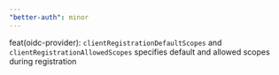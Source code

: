 ```yaml
---
"better-auth": minor
---
```


feat(oidc-provider): `clientRegistrationDefaultScopes` and `clientRegistrationAllowedScopes` specifies default and allowed scopes during registration
